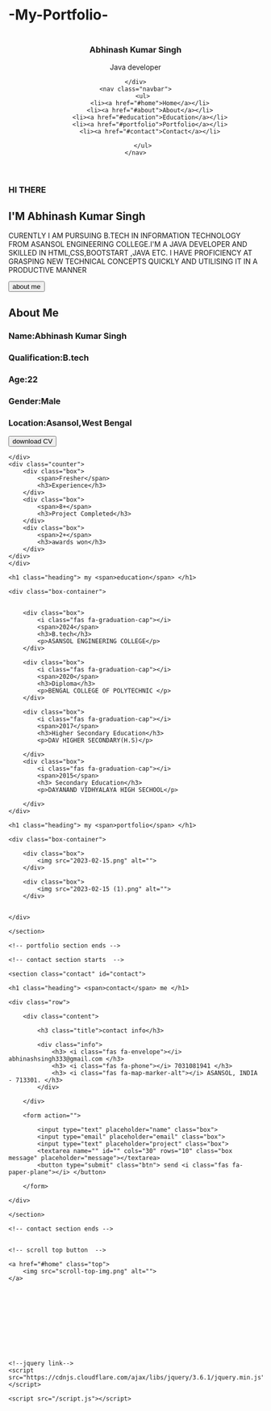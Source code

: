 # -My-Portfolio-
<!DOCTYPE html>
<html lang="en">
<head>
    <meta charset="UTF-8">
    <meta http-equiv="X-UA-Compatible" content="IE=edge">
    <meta name="viewport" content="width=device-width, initial-scale=1.0">
    <title>Portflio website</title>
    <!--font awesome link-->
    <link rel="stylesheet" href="https://cdnjs.cloudflare.com/ajax/libs/font-awesome/6.2.0/css/all.min.css">
    <link rel="stylesheet" href="style.css">

</head>
<body>
<!--header section-->

<header>
    <div class="user">
        <img src="abhinash singh pic.jpeg" alt="">
        <h3 class="name">Abhinash Kumar Singh</h3>
        <p class="post">Java developer</p>

    </div>
    <nav class="navbar">
        <ul>
            <li><a href="#home">Home</a></li>
            <li><a href="#about">About</a></li>
            <li><a href="#education">Education</a></li>
            <li><a href="#portfolio">Portfolio</a></li>
            <li><a href="#contact">Contact</a></li>
            
        </ul>
    </nav>
</header>
<!--header end-->
<div id="menu" class="fas fa-bars"></div>
<!--home section starts-->

<section class="home" id="home">
    <h3>HI THERE</h3>
    <h1>I'M <span>Abhinash Kumar Singh</span></h1>
    <p> CURENTLY I AM PURSUING B.TECH IN INFORMATION TECHNOLOGY FROM ASANSOL ENGINEERING COLLEGE.I'M A JAVA DEVELOPER AND SKILLED IN HTML,CSS,BOOTSTART ,JAVA ETC.
        I HAVE PROFICIENCY AT GRASPING NEW TECHNICAL CONCEPTS QUICKLY AND UTILISING IT IN A PRODUCTIVE MANNER </P>
         <a href="#about"><button class="btn">about me <i class="fas fa-user"></i></button></a>

</section>
<!--home section ends-->
<!--about section starts-->
<section class="about" id="about">
    <h1 class="heading"><span>About </span>Me</h1>
    <div class="row">
    <div class="info">
        <h3><span>Name:</span>Abhinash Kumar Singh</h3>
        <h3><span>Qualification:</span>B.tech</h3>
        <h3><span>Age:</span>22</h3>
        <h3><span>Gender:</span>Male</h3>
        <h3><span>Location:</span>Asansol,West Bengal</h3>
        <a href="abhi resume.pdf"><button class="btn">download CV <i class="fas fa-download"></i></button></a>

    </div>
    <div class="counter">
        <div class="box">
            <span>Fresher</span>
            <h3>Experience</h3>
        </div>
        <div class="box">
            <span>8+</span>
            <h3>Project Completed</h3>
        </div>
        <div class="box">
            <span>2+</span>
            <h3>awards won</h3>
        </div>
    </div>
    </div>

</section>
<!--about section ends-->
<!-- education section starts  -->

<section class="education" id="education">

    <h1 class="heading"> my <span>education</span> </h1>
    
    <div class="box-container">
        
    
        <div class="box">
            <i class="fas fa-graduation-cap"></i>
            <span>2024</span>
            <h3>B.tech</h3>
            <p>ASANSOL ENGINEERING COLLEGE</p>
        </div>
    
        <div class="box">
            <i class="fas fa-graduation-cap"></i>
            <span>2020</span>
            <h3>Diploma</h3>
            <p>BENGAL COLLEGE OF POLYTECHNIC </p>
        </div>
    
        <div class="box">
            <i class="fas fa-graduation-cap"></i>
            <span>2017</span>
            <h3>Higher Secondary Education</h3>
            <p>DAV HIGHER SECONDARY(H.S)</p>
            
        </div>
        <div class="box">
            <i class="fas fa-graduation-cap"></i>
            <span>2015</span>
            <h3> Secondary Education</h3>
            <p>DAYANAND VIDHYALAYA HIGH SECHOOL</p>
            
        </div>
    </div>

</section>

<!-- education section ends -->

<!-- portfolio section starts  -->
<section class="portfolio" id="portfolio">

    <h1 class="heading"> my <span>portfolio</span> </h1>
    
    <div class="box-container">
    
        <div class="box">
            <img src="2023-02-15.png" alt="">
        </div>
    
        <div class="box">
            <img src="2023-02-15 (1).png" alt="">
        </div>
    
        
    </div>
    
    </section>
    
    <!-- portfolio section ends -->
    
    <!-- contact section starts  -->
    
    <section class="contact" id="contact">
    
    <h1 class="heading"> <span>contact</span> me </h1>
    
    <div class="row">
    
        <div class="content">
    
            <h3 class="title">contact info</h3>
    
            <div class="info">
                <h3> <i class="fas fa-envelope"></i> abhinashsingh333@gmail.com </h3>
                <h3> <i class="fas fa-phone"></i> 7031081941 </h3>
                <h3> <i class="fas fa-map-marker-alt"></i> ASANSOL, INDIA - 713301. </h3>
            </div>
    
        </div>
    
        <form action="">
    
            <input type="text" placeholder="name" class="box">
            <input type="email" placeholder="email" class="box">
            <input type="text" placeholder="project" class="box">
            <textarea name="" id="" cols="30" rows="10" class="box message" placeholder="message"></textarea>
            <button type="submit" class="btn"> send <i class="fas fa-paper-plane"></i> </button>
    
        </form>
    
    </div>
    
    </section>
    
    <!-- contact section ends -->
    
    
    <!-- scroll top button  -->
    
    <a href="#home" class="top">
        <img src="scroll-top-img.png" alt="">
    </a>
    
    
    
    
    
        





    <!--jquery link-->
    <script src="https://cdnjs.cloudflare.com/ajax/libs/jquery/3.6.1/jquery.min.js"></script>

    <script src="/script.js"></script>
</body>
</html>
